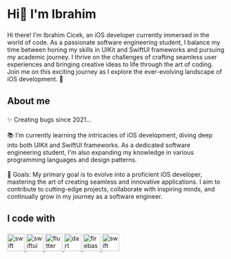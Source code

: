 <h1 align="left">Hi👋 I'm Ibrahim</h1>

###

<p align="left">Hi there! I'm Ibrahim Cicek, an iOS developer currently immersed in the world of code. As a passionate software engineering student, I balance my time between honing my skills in UIKit and SwiftUI frameworks and pursuing my academic journey. I thrive on the challenges of crafting seamless user experiences and bringing creative ideas to life through the art of coding. Join me on this exciting journey as I explore the ever-evolving landscape of iOS development. 🚀</p>

###

<h2 align="left">About me</h2>

###

<p align="left">✨ Creating bugs since 2021...<br><br>📚 I'm currently learning the intricacies of iOS development, diving deep into both UIKit and SwiftUI frameworks. As a dedicated software engineering student, I'm also expanding my knowledge in various programming languages and design patterns.<br><br>🎯 Goals: My primary goal is to evolve into a proficient iOS developer, mastering the art of creating seamless and innovative applications. I aim to contribute to cutting-edge projects, collaborate with inspiring minds, and continually grow in my journey as a software engineer.</p> 

###

<h2 align="left">I code with</h2>

###

<div align="left">
  </a> <a href="https://developer.apple.com/swift/" target="_blank" rel="noreferrer"> <img src="https://cdn.jsdelivr.net/gh/devicons/devicon/icons/swift/swift-original.svg" height="40" alt="swift logo"  /> </a> <a href="https://developer.apple.com/xcode/swiftui/" target="_blank" rel="noreferrer">
   <img src="https://developer.apple.com/assets/elements/icons/swiftui/swiftui-96x96_2x.png" height="40" alt="swiftui logo"  /> 
  <a href="https://flutter.dev" target="_blank" rel="noreferrer"> <img src="https://www.vectorlogo.zone/logos/flutterio/flutterio-icon.svg" alt="flutter" width="40" height="40"/> </a> <a href="https://dart.dev" target="_blank" rel="noreferrer"> <img src="https://www.vectorlogo.zone/logos/dartlang/dartlang-icon.svg" alt="dart" width="40" height="40"/> </a> <a href="https://firebase.google.com/" target="_blank" rel="noreferrer"> <img src="https://www.vectorlogo.zone/logos/firebase/firebase-icon.svg" alt="firebase" width="40" height="40"/>  </a> <a href="https://www.postman.com" target="_blank" rel="noreferrer"> <img src="https://user-images.githubusercontent.com/7853266/44114706-9c72dd08-9fd1-11e8-8d9d-6d9d651c75ad.png" height="40" alt="swift logo"  />
</div>

###
